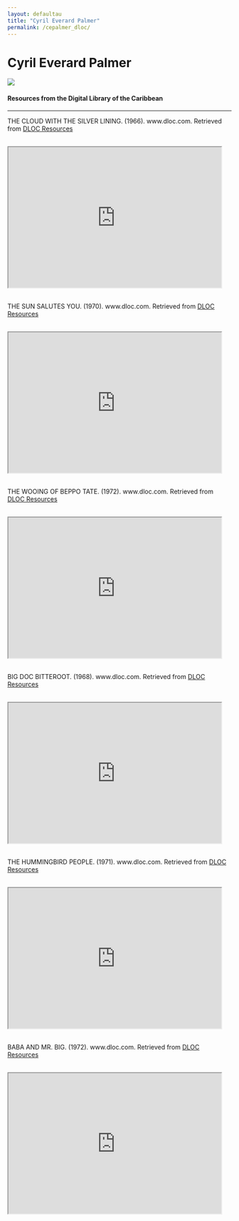 ```yaml
---
layout: defaultau
title: "Cyril Everard Palmer"
permalink: /cepalmer_dloc/
---
```

<!-- partial:index.partial.html -->
<div class="content">
    <h1>Cyril Everard Palmer</h1>
    <div class="quote">
        <div><img src="https://i0.wp.com/nlj.gov.jm/wp-content/uploads/2017/04/everard_palmer.jpg?w=327&ssl=1" class="logo"></div>
    </div>
    <body>
    <h4>Resources from the Digital Library of the Caribbean</h4><hr>
    <div class="container-mt-5">
      <div class="row">
            <div class="col-md-6">
                <p>THE CLOUD WITH THE SILVER LINING. (1966). www.dloc.com. Retrieved from <a href="https://www.dloc.com/AA00030561/00001/images" target="_blank">DLOC Resources</a></p><br>
                <iframe width="95%" height="315" src="https://www.dloc.com/AA00030561/00001/images"></iframe>
                <br>
                <br>
        </div>
      <div class="col-md-6">
            <p>THE SUN SALUTES YOU. (1970). www.dloc.com. Retrieved from <a href="https://www.dloc.com/AA00030563/00001/images" target="_blank">DLOC Resources</a></p><br>
            <iframe width="95%" height="315" src="https://www.dloc.com/AA00030563/00001/images"></iframe>
            <br>
            <br>
        </div>
        </div>
    <div class="container-mt-5">
      <div class="row">
            <div class="col-md-6">
                <p>THE WOOING OF BEPPO TATE. (1972). www.dloc.com. Retrieved from <a href="https://www.dloc.com/AA00030564/00001/images" target="_blank">DLOC Resources</a></p><br>
                <iframe width="95%" height="315" src="https://www.dloc.com/AA00030564/00001/images"></iframe>
                <br>
                <br>
        </div>
        <div class="col-md-6">
            <p>BIG DOC BITTEROOT. (1968). www.dloc.com. Retrieved from <a href="https://www.dloc.com/AA00030560/00001/images" target="_blank">DLOC Resources</a></p><br>
            <iframe width="95%" height="315" src="https://www.dloc.com/AA00030560/00001/images"></iframe>
            <br>
            <br>
        </div>
        </div>
    <div class="container-mt-5">
      <div class="row">
            <div class="col-md-6">
                <p>THE HUMMINGBIRD PEOPLE. (1971). www.dloc.com. Retrieved from <a href="https://www.dloc.com/AA00030562/00001/images" target="_blank">DLOC Resources</a></p><br>
                <iframe width="95%" height="315" src="https://www.dloc.com/AA00030562/00001/images"></iframe>
                <br>
                <br>
        </div>
      <div class="col-md-6">
            <p>BABA AND MR. BIG. (1972). www.dloc.com. Retrieved from <a href="https://www.dloc.com/AA00030559/00001/images" target="_blank">DLOC Resources</a></p><br>
            <iframe width="95%" height="315" src="https://www.dloc.com/AA00030559/00001/images"></iframe>
            <br>
            <br>
        </div>
        </div>
    </body> 
          </div>
  <!-- partial -->
<script src='https://cdnjs.cloudflare.com/ajax/libs/jquery/3.1.1/jquery.min.js'></script><script  src="{{ site.baseurl }}/assets/js/authorscript.js"></script>
